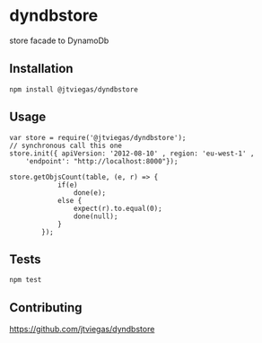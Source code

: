 dyndbstore
=========

store facade to DynamoDb

## Installation

  `npm install @jtviegas/dyndbstore`

## Usage

    var store = require('@jtviegas/dyndbstore');
    // synchronous call this one
    store.init({ apiVersion: '2012-08-10' , region: 'eu-west-1' , 
        'endpoint': "http://localhost:8000"}); 
        
    store.getObjsCount(table, (e, r) => {
                if(e)
                    done(e);
                else {
                    expect(r).to.equal(0);
                    done(null);
                }
            });
    
## Tests

  `npm test`

## Contributing

https://github.com/jtviegas/dyndbstore
